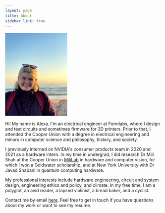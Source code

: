 ```yaml
---
layout: page
title: About
sidebar_link: true
---
```


<img src="/assets/images/alexaatrockaway.jpg" alt="Alexa, in a purple winter coat, stands in front of a beach" width="200"/>

Hi! My name is Alexa. I'm an electrical engineer at Formlabs, where I design and test circuits and sometimes firmware for 3D printers. Prior to that, I attended the Cooper Union with a degree in electrical engineering and minors in computer science and philosophy, history, and society.

I previously interned on NVIDIA's consumer products team in 2020 and 2021 as a hardware intern. In my time in undergrad, I did research Dr Mili Shah at the Cooper Union in [MiliLab](http://faculty.cooper.edu/mili/miliLab/index.html) in hardware and computer vision, for which I won a Goldwater scholarship, and at New York University with Dr Javad Shabani in quantum computing hardware.

My professional interests include hardware engineering, circuit and system design, engineering ethics and policy, and climate. In my free time, I am a polyglot, an avid reader, a lapsed violinist, a bread baker, and a cyclist.

Contact me by email [here](mailto:alexajakob@tutanota.com). Feel free to get in touch if you have questions about my work or want to see my resume.
